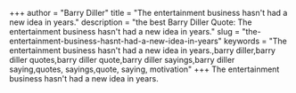 +++
author = "Barry Diller"
title = "The entertainment business hasn't had a new idea in years."
description = "the best Barry Diller Quote: The entertainment business hasn't had a new idea in years."
slug = "the-entertainment-business-hasnt-had-a-new-idea-in-years"
keywords = "The entertainment business hasn't had a new idea in years.,barry diller,barry diller quotes,barry diller quote,barry diller sayings,barry diller saying,quotes, sayings,quote, saying, motivation"
+++
The entertainment business hasn't had a new idea in years.

